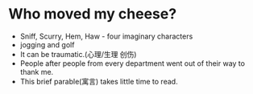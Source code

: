 # Who moved my cheese?

- Sniff, Scurry, Hem, Haw - four imaginary characters
- jogging and golf
- It can be traumatic.(心理/生理 创伤)
- People after people from every department went out of their way to thank me.
- This brief parable(寓言) takes little time to read.
<!--stackedit_data:
eyJoaXN0b3J5IjpbLTQ3NzQ0NjE3N119
-->